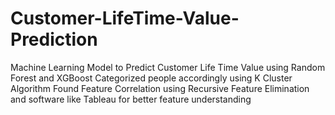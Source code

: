 # Customer-LifeTime-Value-Prediction
Machine Learning Model to Predict Customer Life Time Value using Random Forest and XGBoost
Categorized people accordingly using K Cluster Algorithm
Found Feature Correlation using Recursive Feature Elimination and software like Tableau for better feature understanding

